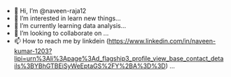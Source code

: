 - 👋 Hi, I’m @naveen-raja12
- 👀 I’m interested in learn new things...
- 🌱 I’m currently learning data analysis...
- 💞️ I’m looking to collaborate on  ...
- 📫 How to reach me by linkdein (https://www.linkedin.com/in/naveen-kumar-1203?lipi=urn%3Ali%3Apage%3Ad_flagship3_profile_view_base_contact_details%3BYBhGTBEiSyWeEptaGS%2FY%2BA%3D%3D) ...

<!---
naveen-raja12/naveen-raja12 is a ✨ special ✨ repository because its `README.md` (this file) appears on your GitHub profile.
You can click the Preview link to take a look at your changes.
--->
